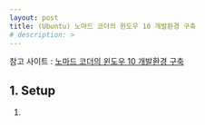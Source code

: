 ```yaml
---
layout: post
title: (Ubuntu) 노마드 코더의 윈도우 10 개발환경 구축
# description: > 
---
```


참고 사이트 : 
[노마드 코더의 윈도우 10 개발환경 구축](https://nomadcoders.co/windows-setup-for-developers/)  

## 1. Setup
1.   

